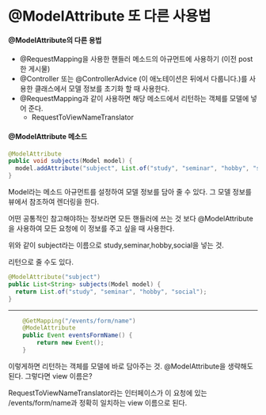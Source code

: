 # @ModelAttribute 또 다른 사용법



#### @ModelAttribute의 다른 용법

- @RequestMapping을 사용한 핸들러 메소드의 아규먼트에 사용하기 (이전 post한 게시물)
- @Controller 또는 @ControllerAdvice (이 애노테이션은 뒤에서 다룹니다.)를 사용한 클래스에서 모델 정보를 초기화 할 때 사용한다.
- @RequestMapping과 같이 사용하면 해당 메소드에서 리턴하는 객체를 모델에 넣어 준다.
  -  RequestToViewNameTranslator 





#### @ModelAttribute 메소드

```java
@ModelAttribute
public void subjects(Model model) {
  model.addAttribute("subject", List.of("study", "seminar", "hobby", "social")); 
}
```

Model라는 메소드 아규먼트를 설정하여 모델 정보를 담아 줄 수 있다. 그 모델 정보를 뷰에서 참조하여 렌더링을 한다.

어떤 공통적인 참고해야하는 정보라면 모든 핸들러에 쓰는 것 보다 @ModelAttribute을 사용하여 모든 요청에 이 정보를 주고 싶을 때 사용한다.

위와 같이 subject라는 이름으로 study,seminar,hobby,social을 넣는 것.

리턴으로 줄 수도 있다.

```java
@ModelAttribute("subject")
public List<String> subjects(Model model) {
  return List.of("study", "seminar", "hobby", "social"); 
}
```

---------------------------------------------------------------------------------------------------------------------



```java
    @GetMapping("/events/form/name")
    @ModelAttribute
    public Event eventsFormName() {
        return new Event();
    }
```

이렇게하면 리턴하는 객체를 모델에 바로 담아주는 것. @ModelAttribute을 생략해도 된다. 그렇다면 view 이름은?

RequestToViewNameTranslator라는 인터페이스가 이 요청에 있는 /events/form/name과 정확히 일치하는 view 이름으로 된다.